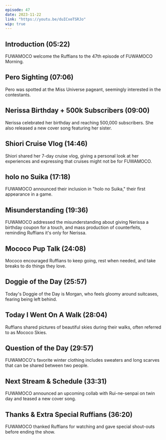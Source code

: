 ```yaml
---
episode: 47
date: 2023-11-22
link: "https://youtu.be/duICxeTSRJo"
wip: true
---
```


## Introduction (05:22)

FUWAMOCO welcome the Ruffians to the 47th episode of FUWAMOCO Morning.

## Pero Sighting (07:06)

Pero was spotted at the Miss Universe pageant, seemingly interested in the contestants.

## Nerissa Birthday + 500k Subscribers (09:00)

Nerissa celebrated her birthday and reaching 500,000 subscribers. She also released a new cover song featuring her sister.

## Shiori Cruise Vlog (14:46)

Shiori shared her 7-day cruise vlog, giving a personal look at her experiences and expressing that cruises might not be for FUWAMOCO.

## holo no Suika (17:18)

FUWAMOCO announced their inclusion in "holo no Suika," their first appearance in a game.

## Misunderstanding (19:36)

FUWAMOCO addressed the misunderstanding about giving Nerissa a birthday coupon for a touch, and mass production of counterfeits, reminding Ruffians it's only for Nerissa.

## Mococo Pup Talk (24:08)

Mococo encouraged Ruffians to keep going, rest when needed, and take breaks to do things they love.

## Doggie of the Day (25:57)

Today's Doggie of the Day is Morgan, who feels gloomy around suitcases, fearing being left behind.

## Today I Went On A Walk (28:04)

Ruffians shared pictures of beautiful skies during their walks, often referred to as Mococo Skies.

## Question of the Day (29:57)

FUWAMOCO's favorite winter clothing includes sweaters and long scarves that can be shared between two people.

## Next Stream & Schedule (33:31)

FUWAMOCO announced an upcoming collab with Rui-ne-senpai on twin day and teased a new cover song.

## Thanks & Extra Special Ruffians (36:20)

FUWAMOCO thanked Ruffians for watching and gave special shout-outs before ending the show.

